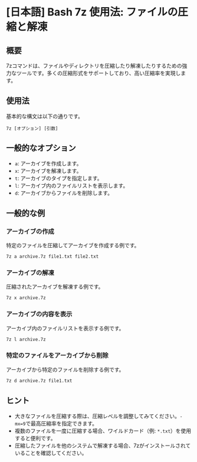 # [日本語] Bash 7z 使用法: ファイルの圧縮と解凍

## 概要
7zコマンドは、ファイルやディレクトリを圧縮したり解凍したりするための強力なツールです。多くの圧縮形式をサポートしており、高い圧縮率を実現します。

## 使用法
基本的な構文は以下の通りです。

```
7z [オプション] [引数]
```

## 一般的なオプション
- `a`: アーカイブを作成します。
- `x`: アーカイブを解凍します。
- `t`: アーカイブのタイプを指定します。
- `l`: アーカイブ内のファイルリストを表示します。
- `d`: アーカイブからファイルを削除します。

## 一般的な例
### アーカイブの作成
特定のファイルを圧縮してアーカイブを作成する例です。

```bash
7z a archive.7z file1.txt file2.txt
```

### アーカイブの解凍
圧縮されたアーカイブを解凍する例です。

```bash
7z x archive.7z
```

### アーカイブの内容を表示
アーカイブ内のファイルリストを表示する例です。

```bash
7z l archive.7z
```

### 特定のファイルをアーカイブから削除
アーカイブから特定のファイルを削除する例です。

```bash
7z d archive.7z file1.txt
```

## ヒント
- 大きなファイルを圧縮する際は、圧縮レベルを調整してみてください。`-mx=9`で最高圧縮率を指定できます。
- 複数のファイルを一度に圧縮する場合、ワイルドカード（例: `*.txt`）を使用すると便利です。
- 圧縮したファイルを他のシステムで解凍する場合、7zがインストールされていることを確認してください。